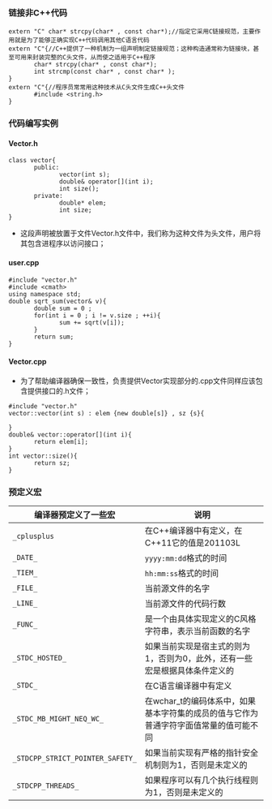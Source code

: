 ### 链接非C++代码
```
extern "C" char* strcpy(char* , const char*);//指定它采用C链接规范，主要作用就是为了能够正确实现C++代码调用其他C语言代码
extern "C"{//C++提供了一种机制为一组声明制定链接规范；这种构造通常称为链接块，甚至可用来封装完整的C头文件，从而使之适用于C++程序
       char* strcpy(char* , const char*);
       int strcmp(const char* , const char* );
}
extern "C"{//程序员常常用这种技术从C头文件生成C++头文件
       #include <string.h>
}
```
### 代码编写实例
#### Vector.h
```
class vector{
       public:
              vector(int s);
              double& operator[](int i);
              int size();
       private:
              double* elem;
              int size;
}
```
+ 这段声明被放置于文件Vector.h文件中，我们称为这种文件为头文件，用户将其包含进程序以访问接口；
#### user.cpp
```
#include "vector.h"
#include <cmath>
using namespace std;
double sqrt_sum(vector& v){
       double sum = 0 ;
       for(int i = 0 ; i != v.size ; ++i){
              sum += sqrt(v[i]);
       }
       return sum;
}
```
#### Vector.cpp
+ 为了帮助编译器确保一致性，负责提供Vector实现部分的.cpp文件同样应该包含提供接口的.h文件；
```
#include "vector.h"
vector::vector(int s) : elem {new double[s]} , sz {s}{
   
}
double& vector::operator[](int i){
       return elem[i];
}
int vector::size(){
       return sz;
}

```
### 预定义宏

|编译器预定义了一些宏|说明|
|------|------|
|`_cplusplus`|在C++编译器中有定义，在C++11它的值是201103L|
|`_DATE_`|`yyyy:mm:dd`格式的时间|
|`_TIEM_`|`hh:mm:ss`格式的时间|
|`_FILE_`|当前源文件的名字|
|`_LINE_`|当前源文件的代码行数|
|`_FUNC_`|是一个由具体实现定义的C风格字符串，表示当前函数的名字|
|`_STDC_HOSTED_`|如果当前实现是宿主式的则为1，否则为0，此外，还有一些宏是根据具体条件定义的|
|`_STDC_`|在C语言编译器中有定义|
|`_STDC_MB_MIGHT_NEQ_WC_`|在wchar_t的编码体系中，如果基本字符集的成员的值与它作为普通字符字面值常量的值可能不同|
|`_STDCPP_STRICT_POINTER_SAFETY_`|如果当前实现有严格的指针安全机制则为1，否则是未定义的|
|`_STDCPP_THREADS_`|如果程序可以有几个执行线程则为1，否则是未定义的|
